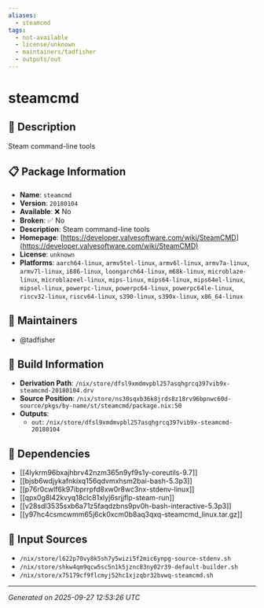 ```yaml
---
aliases:
  - steamcmd
tags:
  - not-available
  - license/unknown
  - maintainers/tadfisher
  - outputs/out
---
```


# steamcmd

## 📝 Description

Steam command-line tools

## 📋 Package Information

- **Name**: `steamcmd`
- **Version**: `20180104`
- **Available**: ❌ No
- **Broken**: ✅ No
- **Description**: Steam command-line tools
- **Homepage**: [https://developer.valvesoftware.com/wiki/SteamCMD](https://developer.valvesoftware.com/wiki/SteamCMD)
- **License**: `unknown`
- **Platforms**: `aarch64-linux`, `armv5tel-linux`, `armv6l-linux`, `armv7a-linux`, `armv7l-linux`, `i686-linux`, `loongarch64-linux`, `m68k-linux`, `microblaze-linux`, `microblazeel-linux`, `mips-linux`, `mips64-linux`, `mips64el-linux`, `mipsel-linux`, `powerpc-linux`, `powerpc64-linux`, `powerpc64le-linux`, `riscv32-linux`, `riscv64-linux`, `s390-linux`, `s390x-linux`, `x86_64-linux`
## 👥 Maintainers

- @tadfisher


## 🔧 Build Information

- **Derivation Path**: `/nix/store/dfsl9xmdmvpbl257asqhgrcq397vib9x-steamcmd-20180104.drv`
- **Source Position**: `/nix/store/ns30sqxb36k8jrds8z18rv96bpnwc60d-source/pkgs/by-name/st/steamcmd/package.nix:50`
- **Outputs**:
  - `out`:  `/nix/store/dfsl9xmdmvpbl257asqhgrcq397vib9x-steamcmd-20180104`

## 🔗 Dependencies

- [[4lykrm96bxajhbrv42nzm365n9yf9s1y-coreutils-9.7]]
- [[bjsb6wdjykafnkixq156qdvmxhsm2bai-bash-5.3p3]]
- [[p76r0cwlf6k97ibprrpfd8xw0r8wc3nx-stdenv-linux]]
- [[qpx0g8l42kvyq18clc81xlyj6srjjflp-steam-run]]
- [[v28sdl3535sxb6a71z5faqdzbns9pv0h-bash-interactive-5.3p3]]
- [[y97hc4csmcwmm65j6ck0xcm0b8aq3qxq-steamcmd_linux.tar.gz]]

## 📁 Input Sources

- `/nix/store/l622p70vy8k5sh7y5wizi5f2mic6ynpg-source-stdenv.sh`
- `/nix/store/shkw4qm9qcw5sc5n1k5jznc83ny02r39-default-builder.sh`
- `/nix/store/x75179cf9flcmyj52hc1xjzqbr32bvwq-steamcmd.sh`

---
*Generated on 2025-09-27 12:53:26 UTC*
